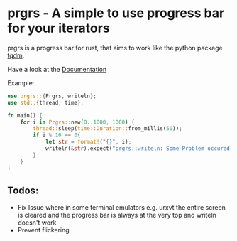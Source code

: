 # prgrs - A simple to use progress bar for your iterators
prgrs is a progress bar for rust, that aims to work like the python package [tqdm](https://github.com/tqdm/tqdm).

Have a look at the [Documentation](https://docs.rs/prgrs)

Example:
```rust
use prgrs::{Prgrs, writeln};
use std::{thread, time};

fn main() {
    for i in Prgrs::new(0..1000, 1000) {
        thread::sleep(time::Duration::from_millis(50));
        if i % 10 == 0{
            let str = format!("{}", i);
            writeln(&str).expect("prgrs::writeln: Some Problem occured while trying to print");
        }
    }
}
```

## Todos:
- Fix Issue where in some terminal emulators e.g. urxvt the entire screen is cleared and the progress bar is always at the very top and writeln doesn't work
- Prevent flickering
